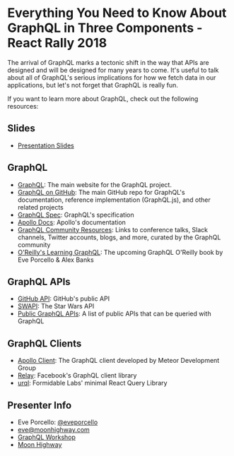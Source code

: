 Everything You Need to Know About GraphQL in Three Components - React Rally 2018
===========
The arrival of GraphQL marks a tectonic shift in the way that APIs are designed and will be designed for many years to come. It's useful to talk about all of GraphQL's serious implications for how we fetch data in our applications, but let's not forget that GraphQL is really fun.

If you want to learn more about GraphQL, check out the following resources:

## Slides
* [Presentation Slides](https://slides.com/moonhighway/react-rally)

## GraphQL
* [GraphQL](http://www.graphql.org): The main website for the GraphQL project.
* [GraphQL on GitHub](https://github.com/graphql/): The main GitHub repo for GraphQL's documentation, reference implementation (GraphQL.js), and other related projects
* [GraphQL Spec](http://facebook.github.io/graphql): GraphQL's specification
* [Apollo Docs](https://www.apollographql.com/docs): Apollo's documentation
* [GraphQL Community Resources](https://graphql.org/community/): Links to conference talks, Slack channels, Twitter accounts, blogs, and more, curated by the GraphQL community
* [O'Reilly's Learning GraphQL](https://www.amazon.com/Learning-GraphQL-Declarative-Fetching-Modern/dp/1492030716): The upcoming GraphQL O'Reilly book by Eve Porcello & Alex Banks

## GraphQL APIs
* [GitHub API](https://developer.github.com/v4/): GitHub's public API
* [SWAPI](https://graphql.org/swapi-graphql/): The Star Wars API
* [Public GraphQL APIs](https://graphql.org/community): A list of public APIs that can be queried with GraphQL

## GraphQL Clients
* [Apollo Client](https://www.apollographql.com/docs/react/): The GraphQL client developed by Meteor Development Group
* [Relay](https://facebook.github.io/relay/): Facebook's GraphQL client library
* [urql](https://github.com/FormidableLabs/urql): Formidable Labs' minimal React Query Library  

## Presenter Info
* Eve Porcello: [@eveporcello](https://twitter.com/eveporcello)
* [eve@moonhighway.com](mailto:eve@moonhighway.com)
* [GraphQL Workshop](https://www.graphqlworkshop.com)
* [Moon Highway](https://www.moonhighway.com)
